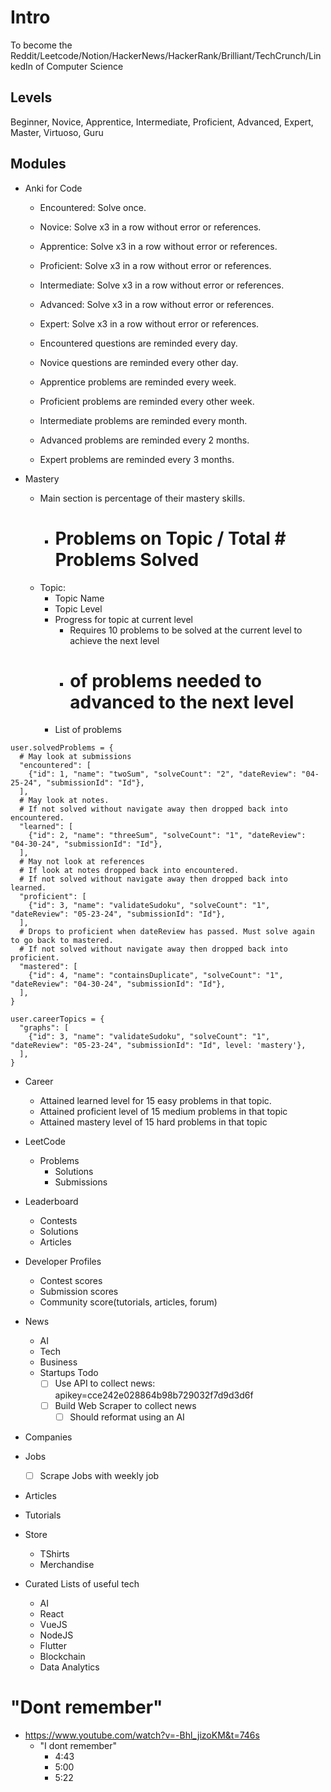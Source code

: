 # Intro

To become the Reddit/Leetcode/Notion/HackerNews/HackerRank/Brilliant/TechCrunch/LinkedIn of Computer Science

## Levels

Beginner, Novice, Apprentice, Intermediate, Proficient, Advanced, Expert, Master, Virtuoso, Guru

## Modules

- Anki for Code

  - Encountered: Solve once.
  - Novice: Solve x3 in a row without error or references.
  - Apprentice: Solve x3 in a row without error or references.
  - Proficient: Solve x3 in a row without error or references.
  - Intermediate: Solve x3 in a row without error or references.
  - Advanced: Solve x3 in a row without error or references.
  - Expert: Solve x3 in a row without error or references.

  - Encountered questions are reminded every day.
  - Novice questions are reminded every other day.
  - Apprentice problems are reminded every week.
  - Proficient problems are reminded every other week.
  - Intermediate problems are reminded every month.
  - Advanced problems are reminded every 2 months.
  - Expert problems are reminded every 3 months.

- Mastery
  - Main section is percentage of their mastery skills.
    - # Problems on Topic / Total # Problems Solved
  - Topic:
    - Topic Name
    - Topic Level
    - Progress for topic at current level
      - Requires 10 problems to be solved at the current level to achieve the next level
      - # of problems needed to advanced to the next level
    - List of problems

```
user.solvedProblems = {
  # May look at submissions
  "encountered": [
    {"id": 1, "name": "twoSum", "solveCount": "2", "dateReview": "04-25-24", "submissionId": "Id"},
  ],
  # May look at notes.
  # If not solved without navigate away then dropped back into encountered.
  "learned": [
    {"id": 2, "name": "threeSum", "solveCount": "1", "dateReview": "04-30-24", "submissionId": "Id"},
  ],
  # May not look at references
  # If look at notes dropped back into encountered.
  # If not solved without navigate away then dropped back into learned.
  "proficient": [
    {"id": 3, "name": "validateSudoku", "solveCount": "1", "dateReview": "05-23-24", "submissionId": "Id"},
  ],
  # Drops to proficient when dateReview has passed. Must solve again to go back to mastered.
  # If not solved without navigate away then dropped back into proficient.
  "mastered": [
    {"id": 4, "name": "containsDuplicate", "solveCount": "1", "dateReview": "04-30-24", "submissionId": "Id"},
  ],
}

user.careerTopics = {
  "graphs": [
    {"id": 3, "name": "validateSudoku", "solveCount": "1", "dateReview": "05-23-24", "submissionId": "Id", level: 'mastery'},
  ],
}
```

- Career

  - Attained learned level for 15 easy problems in that topic.
  - Attained proficient level of 15 medium problems in that topic
  - Attained mastery level of 15 hard problems in that topic

- LeetCode

  - Problems
    - Solutions
    - Submissions

- Leaderboard

  - Contests
  - Solutions
  - Articles

- Developer Profiles

  - Contest scores
  - Submission scores
  - Community score(tutorials, articles, forum)

- News

  - AI
  - Tech
  - Business
  - Startups
    Todo
    - [ ] Use API to collect news: apikey=cce242e028864b98b729032f7d9d3d6f
    - [ ] Build Web Scraper to collect news
      - [ ] Should reformat using an AI

- Companies
- Jobs

  - [ ] Scrape Jobs with weekly job

- Articles
- Tutorials
- Store

  - TShirts
  - Merchandise

- Curated Lists of useful tech
  - AI
  - React
  - VueJS
  - NodeJS
  - Flutter
  - Blockchain
  - Data Analytics

# "Dont remember"

- https://www.youtube.com/watch?v=-Bhl_jizoKM&t=746s
  - "I dont remember"
    - 4:43
    - 5:00
    - 5:22
